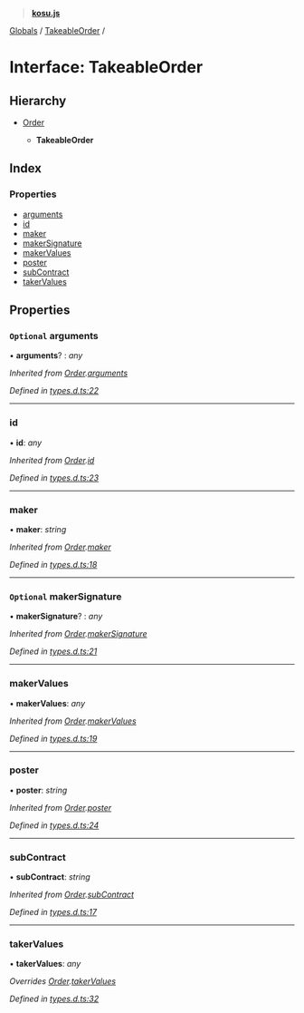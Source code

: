 > **[kosu.js](../README.md)**

[Globals](../globals.md) / [TakeableOrder](takeableorder.md) /

# Interface: TakeableOrder

## Hierarchy

-   [Order](order.md)

    -   **TakeableOrder**

## Index

### Properties

-   [arguments](takeableorder.md#optional-arguments)
-   [id](takeableorder.md#id)
-   [maker](takeableorder.md#maker)
-   [makerSignature](takeableorder.md#optional-makersignature)
-   [makerValues](takeableorder.md#makervalues)
-   [poster](takeableorder.md#poster)
-   [subContract](takeableorder.md#subcontract)
-   [takerValues](takeableorder.md#takervalues)

## Properties

### `Optional` arguments

• **arguments**? : _any_

_Inherited from [Order](order.md).[arguments](order.md#optional-arguments)_

_Defined in [types.d.ts:22](https://github.com/ParadigmFoundation/kosu-monorepo/blob/c134674/packages/kosu.js/src/types.d.ts#L22)_

---

### id

• **id**: _any_

_Inherited from [Order](order.md).[id](order.md#id)_

_Defined in [types.d.ts:23](https://github.com/ParadigmFoundation/kosu-monorepo/blob/c134674/packages/kosu.js/src/types.d.ts#L23)_

---

### maker

• **maker**: _string_

_Inherited from [Order](order.md).[maker](order.md#maker)_

_Defined in [types.d.ts:18](https://github.com/ParadigmFoundation/kosu-monorepo/blob/c134674/packages/kosu.js/src/types.d.ts#L18)_

---

### `Optional` makerSignature

• **makerSignature**? : _any_

_Inherited from [Order](order.md).[makerSignature](order.md#optional-makersignature)_

_Defined in [types.d.ts:21](https://github.com/ParadigmFoundation/kosu-monorepo/blob/c134674/packages/kosu.js/src/types.d.ts#L21)_

---

### makerValues

• **makerValues**: _any_

_Inherited from [Order](order.md).[makerValues](order.md#makervalues)_

_Defined in [types.d.ts:19](https://github.com/ParadigmFoundation/kosu-monorepo/blob/c134674/packages/kosu.js/src/types.d.ts#L19)_

---

### poster

• **poster**: _string_

_Inherited from [Order](order.md).[poster](order.md#poster)_

_Defined in [types.d.ts:24](https://github.com/ParadigmFoundation/kosu-monorepo/blob/c134674/packages/kosu.js/src/types.d.ts#L24)_

---

### subContract

• **subContract**: _string_

_Inherited from [Order](order.md).[subContract](order.md#subcontract)_

_Defined in [types.d.ts:17](https://github.com/ParadigmFoundation/kosu-monorepo/blob/c134674/packages/kosu.js/src/types.d.ts#L17)_

---

### takerValues

• **takerValues**: _any_

_Overrides [Order](order.md).[takerValues](order.md#optional-takervalues)_

_Defined in [types.d.ts:32](https://github.com/ParadigmFoundation/kosu-monorepo/blob/c134674/packages/kosu.js/src/types.d.ts#L32)_
